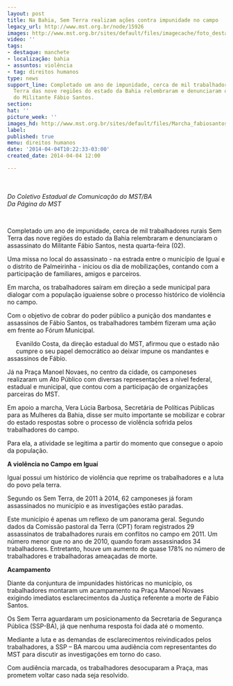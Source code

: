 ```yaml
---
layout: post
title: Na Bahia, Sem Terra realizam ações contra impunidade no campo
legacy_url: http://www.mst.org.br/node/15926
images: http://www.mst.org.br/sites/default/files/imagecache/foto_destaque/Marcha_fabiosantos!.jpg
video: ''
tags:
- destaque: manchete
- localização: bahia
- assuntos: violência
- tag: direitos humanos
type: news
support_line: Completado um ano de impunidade, cerca de mil trabalhadores rurais Sem
  Terra das nove regiões do estado da Bahia relembraram e denunciaram o assassinato
  do Militante Fábio Santos.
section: 
hat: ''
picture_week: ''
images_hd: http://www.mst.org.br/sites/default/files/Marcha_fabiosantos!.jpg
label: 
published: true
menu: direitos humanos
date: '2014-04-04T10:22:33-03:00'
created_date: 2014-04-04 12:00

---
```

<p><img style="margin: 10px;" src="http://www.mst.org.br/sites/default/files/Marcha_fabiosantos.jpg" alt=""></p><p><em>Do Coletivo Estadual de Comunicação do MST/BA<br>Da Página do MST</em></p><p>&nbsp;</p><p>Completado um ano de impunidade, cerca de mil trabalhadores rurais Sem Terra das nove regiões do estado da Bahia relembraram e denunciaram o assassinato do Militante Fábio Santos, nesta quarta-feira (02).</p><p>Uma missa no local do assassinato - na estrada entre o município de Iguaí e o distrito de Palmeirinha - iniciou os dia de mobilizações, contando com a participação de familiares, amigos e parceiros.</p><p>Em marcha, os trabalhadores saíram em direção a sede municipal para dialogar com a população iguaiense sobre o processo histórico de violência no campo.</p><p>Com o objetivo de cobrar do poder público a punição dos mandantes e assassinos de Fábio Santos, os trabalhadores também fizeram uma ação em frente ao Fórum Municipal.</p><p><img style="margin: 10px; float: left;" src="http://www.mst.org.br/sites/default/files/Marcha_fabiosantos_II.jpg" alt=""></p><p>Evanildo Costa, da direção estadual do MST, afirmou que o estado não cumpre o seu papel democrático ao deixar impune os mandantes e assassinos de Fábio.</p><p>Já na Praça Manoel Novaes, no centro da cidade, os camponeses realizaram um Ato Público com diversas representações a nível federal, estadual e municipal, que contou com a participação de organizações parceiras do MST.</p><p>Em apoio a marcha, Vera Lúcia Barbosa, Secretária de Políticas Públicas para as Mulheres da Bahia, disse ser muito importante se mobilizar e cobrar do estado respostas sobre o processo de violência sofrida pelos trabalhadores do campo.&nbsp;</p><p>Para ela, a atividade se legitima a partir do momento que consegue o apoio da população.</p><p><strong>A violência no Campo em Iguaí</strong></p><p>Iguaí possui um histórico de violência que reprime os trabalhadores e a luta do povo pela terra.</p><p>Segundo os Sem Terra, de 2011 à 2014, 62 camponeses já foram assassinados no município e as investigações estão paradas.</p><p><strong><img style="margin: 10px; float: right;" src="http://www.mst.org.br/sites/default/files/Marcha_fabiosantos_III.jpg" alt=""></strong></p><p>Este município é apenas um reflexo de um panorama geral. Segundo dados da Comissão pastoral da Terra (CPT) foram registrados 29 assassinatos de trabalhadores rurais em conflitos no campo em 2011. Um número menor que no ano de 2010, quando foram assassinados 34 trabalhadores. Entretanto, houve um aumento de quase 178% no número de trabalhadores e trabalhadoras ameaçadas de morte.</p><p><strong>Acampamento<br></strong></p><p>Diante da conjuntura de impunidades históricas no município, os trabalhadores montaram um acampamento na Praça Manoel Novaes exigindo imediatos esclarecimentos da Justiça referente a morte de Fábio Santos.</p><p>Os Sem Terra aguardaram um posicionamento da Secretaria de Segurança Pública (SSP-BA), já que nenhuma resposta foi dada até o momento.</p><p>Mediante a luta e as demandas de esclarecimentos reivindicados pelos trabalhadores, a SSP – BA marcou uma audiência com representantes do MST para discutir as investigações em torno do caso.</p><p>Com audiência marcada, os trabalhadores desocuparam a Praça, mas prometem voltar caso nada seja resolvido.</p>
